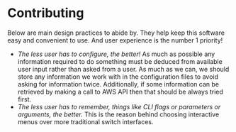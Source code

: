 # Contributing

Below are main design practices to abide by. They help keep this software easy and convenient to use. And user experience is the number 1 priority!
- _The less user has to configure, the better!_ As much as possible any information required to do something must be deduced from available user input rather than asked from a user. As much as we can, we should store any information we work with in the configuration files to avoid asking for information twice. Additionally, if some information can be retrieved by making a call to AWS API then that should be always tried first.
- _The less user has to remember, things like CLI flags or parameters or arguments, the better._ This is the reason behind choosing interactive menus over more traditional switch interfaces.
